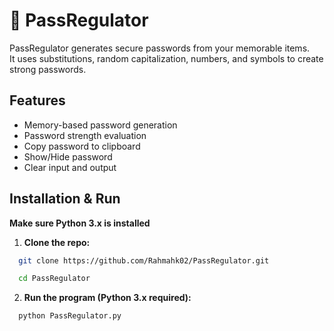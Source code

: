 # 🔐 PassRegulator

PassRegulator generates secure passwords from your memorable items.  
It uses substitutions, random capitalization, numbers, and symbols to create strong passwords.

## Features
- Memory-based password generation
- Password strength evaluation
- Copy password to clipboard
- Show/Hide password
- Clear input and output

## Installation & Run
**Make sure Python 3.x is installed**  

1. **Clone the repo:**
```bash
  git clone https://github.com/Rahmahk02/PassRegulator.git
```

```bash
  cd PassRegulator
```
2. **Run the program (Python 3.x required):**
```bash
  python PassRegulator.py
```
